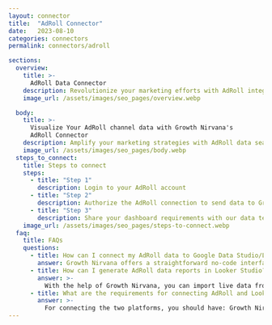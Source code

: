 ```yaml
---
layout: connector
title:  "AdRoll Connector"
date:   2023-08-10
categories: connectors
permalink: connectors/adroll

sections:
  overview:
    title: >-
      AdRoll Data Connector
    description: Revolutionize your marketing efforts with AdRoll integration. Integrate your multi-channel marketing data with Looker Studio's analytical prowess, gaining the insights you need to refine targeting, boost engagement, and optimize campaign performance.
    image_url: /assets/images/seo_pages/overview.webp

  body:
    title: >-
      Visualize Your AdRoll channel data with Growth Nirvana's
      AdRoll Connector
    description: Amplify your marketing strategies with AdRoll data seamlessly integrated into Looker Studio.
    image_url: /assets/images/seo_pages/body.webp
  steps_to_connect:
    title: Steps to connect
    steps:
      - title: "Step 1"
        description: Login to your AdRoll account
      - title: "Step 2"
        description: Authorize the AdRoll connection to send data to Growth Nirvana
      - title: "Step 3"
        description: Share your dashboard requirements with our data team. We will build the report for you.
    image_url: /assets/images/seo_pages/steps-to-connect.webp
  faq:
    title: FAQs
    questions:
      - title: How can I connect my AdRoll data to Google Data Studio/Looker Studio?
        answer: Growth Nirvana offers a straightforward no-code interface to connect to AdRoll data sources.
      - title: How can I generate AdRoll data reports in Looker Studio?
        answer: >-
          With the help of Growth Nirvana, you can import live data from AdRoll into Looker Studio. These data can be viewed in charts, tables, and dashboards to generate branded reports that can be shared instantly.
      - title: What are the requirements for connecting AdRoll and Looker Studio?
        answer: >-
          For connecting the two platforms, you should have: Growth Nirvana Account and AdRoll Ads Account
---
```

